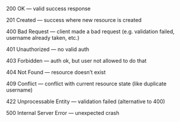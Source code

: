 200 OK — valid success response

201 Created — success where new resource is created

400 Bad Request — client made a bad request (e.g. validation failed, username already taken, etc.)

401 Unauthorized — no valid auth

403 Forbidden — auth ok, but user not allowed to do that

404 Not Found — resource doesn’t exist

409 Conflict — conflict with current resource state (like duplicate username)

422 Unprocessable Entity — validation failed (alternative to 400)

500 Internal Server Error — unexpected crash